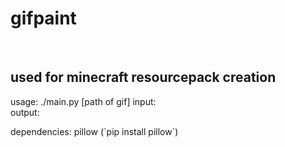 <h1>gifpaint</h1> <br>
<h2>used for minecraft resourcepack creation</h2>
usage: ./main.py [path of gif]
input: <br>
<img src="https://cdn.discordapp.com/attachments/918571595709161503/1009355612129349645/Sprite-0001.gif" alt="">
<br>
output:<br>
<img src="https://cdn.discordapp.com/attachments/918571595709161503/1009357817666355200/output.png" alt="">

<p>dependencies: pillow (`pip install pillow`)</p>
